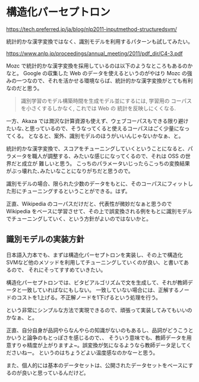 # 構造化パーセプトロン

https://tech.preferred.jp/ja/blog/nlp2011-inputmethod-structuredsvm/

統計的かな漢字変換ではなく、識別モデルを利用するパターンも試してみたい。

https://www.anlp.jp/proceedings/annual_meeting/2011/pdf_dir/C4-3.pdf

Mozc で統計的かな漢字変換を採用しているのは以下のようなところもあるのかなと。
Google の収集した Web のデータを使えるというのがやはり Mozc の強みの一つなので、それを活かせる環境ならば、統計的かな漢字変換がとても有利なのだと思う。

> 識別学習のモデル構築時間を生成モデル並にするには, 学習用の
> コーパスを小さくするしかなく, これでは Web の 統計を反映しにくくなる.

一方、Akaza では潤沢な計算資源も使えず、ウェブコーパスもできる限り避けたいな､と思っているので、そうなってくると使えるコーパスはごく少量になってくる。
となると、案外、識別モデルのほうがいいんじゃないかなぁ、と。

統計的かな漢字変換で、スコアをチューニングしていくということになると、パラメータを職人が調整する、みたいな感じになってくるので、それは OSS の世界だと成立が
難しいと思う。
こっちのパラメータいじったらこっちの変換結果がぶっ壊れた､みたいなことになりがちだと思うので。

識別モデルの場合、限られた少数のデータをもとに、そのコーパスにフィットした形にチューニングするということができる。はず。

正直、Wikipedia のコーパスだけだと、代表性が微妙だなぁと思うので Wikipedia をベースに学習させて、その上で誤変換される例をもとに識別モデルでチューニングしていく、という方針がよいのではないかと。

## 識別モデルの実装方針

日本語入力本でも、まずは構造化パーセプトロンを実装し、その上で構造化SVMなど他のメソッドを利用してチューニングしていくのが良い、と書いてあるので、
それにそってすすめていきたい。

構造化パーセプトロンでは、ビタビアルゴリズムで文を生成して、それが教師データと一致していればなにもしない。
一致していない場合には、正解するノードのコストを1上げる。不正解ノードを1下げるという処理を行う。

という非常にシンプルな方法で実現できるので、頑張って実装してみてもいいのかなぁ、と。

正直、自分自身が品詞やらなんやらの知識がないのもあるし、品詞がどうこうとかいうと論争のもとっぽさを感じるので、、
そういう意味でも、教師データを用意すりゃ精度が上がりますよ~。誤変換が気になるようなら教師データ足してくださいねー。
というのはちょうどよい温度感なのかなーと思う。

また、個人的には基本のデータセットは、公開されたデータセットをベースにするのが良いと思っているんだけど。

